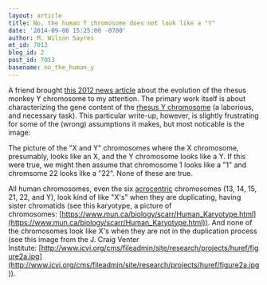 ```yaml
---
layout: article
title: No, the human Y chromosome does not look like a "Y"
date: '2014-09-08 15:25:00 -0700'
author: M. Wilson Sayres
mt_id: 7013
blog_id: 2
post_id: 7013
basename: no_the_human_y
---
```

A friend brought&nbsp;[this 2012 news article](http://www.telegraph.co.uk/science/science-news/9099939/Male-chromosome-is-not-doomed-say-scientists.html)&nbsp;about the evolution of the rhesus monkey Y chromosome to my attention. The primary work itself is about characterizing the gene content of the&nbsp;[rhesus Y chromosome](http://www.ncbi.nlm.nih.gov/pubmed/22367542)&nbsp;(a laborious, and necessary task). This particular write-up, however, is slightly frustrating for some of the (wrong) assumptions it makes, but most noticable is the image:

The picture of the "X and Y" chromosomes where the X chromosome, presumably, looks like an X, and the Y chromosome looks like a Y. If this were true, we might then assume that chromosome 1 looks like a "1" and chromsome 22 looks like a "22". None of these are true.

All human chromosomes, even the six&nbsp;[acrocentric](http://www.merriam-webster.com/dictionary/acrocentric)&nbsp;chromosomes (13, 14, 15, 21, 22, and Y), look kind of like "X's" when they are duplicating, having sister chromatids (see this karyotype, a picture of chromosomes:&nbsp;[https://www.mun.ca/biology/scarr/Human_Karyotype.html](https://www.mun.ca/biology/scarr/Human_Karyotype.html)). And none of the chromosomes look like X's when they are not in the duplication process (see this image from the J. Craig Venter Institute:&nbsp;[http://www.jcvi.org/cms/fileadmin/site/research/projects/huref/figure2a.jpg](http://www.jcvi.org/cms/fileadmin/site/research/projects/huref/figure2a.jpg)).
